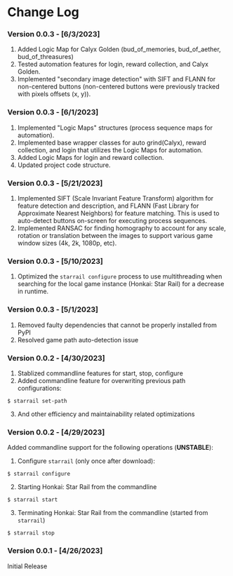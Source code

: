 # Change Log

### Version 0.0.3 - [6/3/2023]
1. Added Logic Map for Calyx Golden (bud_of_memories, bud_of_aether, bud_of_threasures)
2. Tested automation features for login, reward collection, and Calyx Golden.
3. Implemented "secondary image detection" with SIFT and FLANN for non-centered buttons (non-centered buttons were previously tracked with pixels offsets (x, y)).   

### Version 0.0.3 - [6/1/2023]
1. Implemented "Logic Maps" structures (process sequence maps for automation).
2. Implemented base wrapper classes for auto grind(Calyx), reward collection, and login that utilizes the Logic Maps for automation.
3. Added Logic Maps for login and reward collection.
4. Updated project code structure.

### Version 0.0.3 - [5/21/2023]
1. Implemented SIFT (Scale Invariant Feature Transform) algorithm for feature detection and description, and FLANN (Fast Library for Approximate Nearest Neighbors) for feature matching. This is used to auto-detect buttons on-screen for executing process sequences. 
2. Implemented RANSAC for finding homography to account for any scale, rotation or translation between the images to support various game window sizes (4k, 2k, 1080p, etc).

### Version 0.0.3 - [5/10/2023]
1. Optimized the `starrail configure` process to use multithreading when searching for the local game instance (Honkai: Star Rail) for a decrease in runtime.

### Version 0.0.3 - [5/1/2023]
1. Removed faulty dependencies that cannot be properly installed from PyPI
2. Resolved game path auto-detection issue

### Version 0.0.2 - [4/30/2023]
1. Stablized commandline features for start, stop, configure
2. Added commandline feature for overwriting previous path configurations:
```shell
$ starrail set-path
```
3. And other efficiency and maintainability related optimizations

### Version 0.0.2 - [4/29/2023]
Added commandline support for the following operations (**UNSTABLE**):

1. Configure `starrail` (only once after download):
```shell
$ starrail configure
```
2. Starting Honkai: Star Rail from the commandline
```shell
$ starrail start
```
3. Terminating Honkai: Star Rail from the commandline (started from `starrail`)
```shell
$ starrail stop
```

### Version 0.0.1 - [4/26/2023]
Initial Release
